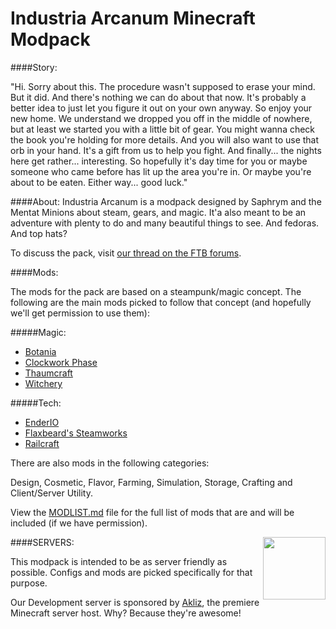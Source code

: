 Industria Arcanum Minecraft Modpack
=============

####Story:

"Hi. Sorry about this. The procedure wasn't supposed to erase your mind. But it did. And there's nothing we can do about that now. It's probably a better idea to just let you figure it out on your own anyway. So enjoy your new home. We understand we dropped you off in the middle of nowhere, but at least we started you with a little bit of gear. You might wanna check the book you're holding for more details. And you will also want to use that orb in your hand. It's a gift from us to help you fight. And finally... the nights here get rather... interesting. So hopefully it's day time for you or maybe someone who came before has lit up the area you're in. Or maybe you're about to be eaten. Either way... good luck."

####About:
Industria Arcanum is a modpack designed by Saphrym and the Mentat Minions about steam, gears, and magic. It'a also meant to be an adventure with plenty to do and many beautiful things to see. And fedoras. And top hats?

To discuss the pack, visit [our thread on the FTB forums](http://forum.feed-the-beast.com/threads/1-7-10-hqm-wip-smp-industria-arcanum.57953/).

####Mods:

The mods for the pack are based on a steampunk/magic concept. The following are the main mods picked to follow that concept (and hopefully we'll get permission to use them):

#####Magic:
* [Botania](http://vazkii.us/mod/Botania/)
* [Clockwork Phase](http://www.minecraftforum.net/forums/mapping-and-modding/minecraft-mods/2288839-clockwork-phase-1-7-10_1-0-time-magic-all-wrapped)
* [Thaumcraft](http://www.minecraftforum.net/forums/mapping-and-modding/minecraft-mods/1292130-thaumcraft-4-2-1-4-updated-2014-10-10)
* [Witchery](http://www.minecraftforum.net/forums/mapping-and-modding/minecraft-mods/wip-mods/1445248-witchery-0-20-6)

#####Tech:
* [EnderIO](http://enderio.com/)
* [Flaxbeard's Steamworks](http://minecraft.curseforge.com/mc-mods/224867-flaxbeards-steam-power)
* [Railcraft](http://www.curse.com/mc-mods/minecraft/railcraft)

There are also mods in the following categories:

Design, Cosmetic, Flavor, Farming, Simulation, Storage, Crafting and Client/Server Utility.

View the [MODLIST.md](MODLIST.md) file for the full list of mods that are and will be included (if we have permission).

####SERVERS:<a href="http://mentat.link/akliz"><img src="http://purplementat.com/wp-content/uploads/2014/11/logo-transparent.png" width="100" height="100" align="right"></a>

This modpack is intended to be as server friendly as possible. Configs and mods are picked specifically for that purpose.

Our Development server is sponsored by [Akliz](http://mentat.link/akliz), the premiere Minecraft server host. Why? Because they're awesome!
